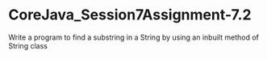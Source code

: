# CoreJava_Session7Assignment-7.2
Write a program to find a substring in a String by using an inbuilt method of String class
